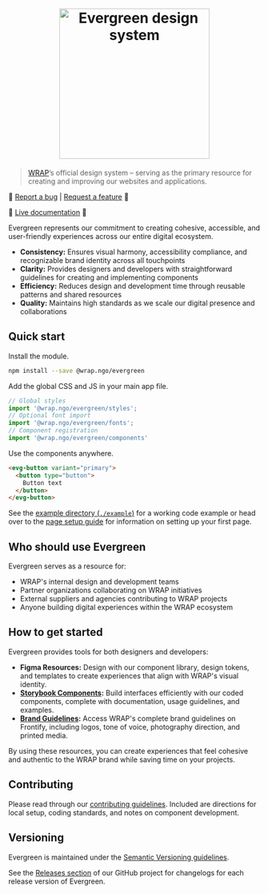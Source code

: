 <h1 align="center">
  <img width="300" src="https://evergreen.wrap.ngo/logo.png" alt="Evergreen design system">
</h1>

> [WRAP](https://www.wrap.ngo/)’s official design system – serving as the primary resource for creating and improving our websites and applications.

🐛 [Report a bug](https://github.com/wrap-org/evergreen/issues/new?labels=bug&template=bug_report.md&title=Screen%20Reader%20Only+bug+report)
|
[Request a feature](https://github.com/wrap-org/evergreen/issues/new?labels=enhancement&template=feature_request.md&title=Screen%20Reader%20Only+new+feature) 🙏

🚀 [Live documentation](https://evergreen.wrap.ngo) 🚀

Evergreen represents our commitment to creating cohesive, accessible, and user-friendly experiences across our entire digital ecosystem.

- **Consistency:** Ensures visual harmony, accessibility compliance, and recognizable brand identity across all touchpoints
- **Clarity:** Provides designers and developers with straightforward guidelines for creating and implementing components
- **Efficiency:** Reduces design and development time through reusable patterns and shared resources
- **Quality:** Maintains high standards as we scale our digital presence and collaborations

## Quick start

Install the module.

```bash
npm install --save @wrap.ngo/evergreen
```

Add the global CSS and JS in your main app file.

```js
// Global styles
import '@wrap.ngo/evergreen/styles';
// Optional font import
import '@wrap.ngo/evergreen/fonts';
// Component registration
import '@wrap.ngo/evergreen/components'
```

Use the components anywhere.

```html
<evg-button variant="primary">
  <button type="button">
    Button text
  </button>
</evg-button>
```

See the [example directory (`./example`)](https://github.com/wrap-org/evergreen/tree/main/example) for a working code example or head over to the [page setup guide](https://evergreen.wrap.ngo/?path=/docs/guides-page-setup--docs) for information on setting up your first page.

## Who should use Evergreen

Evergreen serves as a resource for:

- WRAP's internal design and development teams
- Partner organizations collaborating on WRAP initiatives
- External suppliers and agencies contributing to WRAP projects
- Anyone building digital experiences within the WRAP ecosystem

## How to get started

Evergreen provides tools for both designers and developers:

- **Figma Resources:** Design with our component library, design tokens, and templates to create experiences that align with WRAP's visual identity.
- **[Storybook Components](https://evergreen.wrap.ngo/):** Build interfaces efficiently with our coded components, complete with documentation, usage guidelines, and examples.
- **[Brand Guidelines](https://brand.wrap.ngo):** Access WRAP's complete brand guidelines on Frontify, including logos, tone of voice, photography direction, and printed media.

By using these resources, you can create experiences that feel cohesive and authentic to the WRAP brand while saving time on your projects.

## Contributing

Please read through our [contributing guidelines](https://evergreen.wrap.ngo/?path=/docs/contributing--docs). Included are directions for local setup, coding standards, and notes on component development.

## Versioning

Evergreen is maintained under the [Semantic Versioning guidelines](https://semver.org/).

See the [Releases section](https://github.com/wrap-org/evergreen/releases) of our GitHub project for changelogs for each release version of Evergreen.
